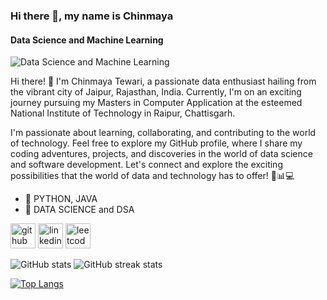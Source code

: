 ### Hi there 👋, my name is Chinmaya
#### Data Science and Machine Learning 
![Data Science and Machine Learning ](https://arturssmirnovs.github.io/github-profile-readme-generator/images/banner.png)

Hi there! 👋 I'm Chinmaya Tewari, a passionate data enthusiast hailing from the vibrant city of Jaipur, Rajasthan, India. Currently, I'm on an exciting journey pursuing my Masters in Computer Application at the esteemed National Institute of Technology in Raipur, Chattisgarh.

I'm passionate about learning, collaborating, and contributing to the world of technology. Feel free to explore my GitHub profile, where I share my coding adventures, projects, and discoveries in the world of data science and software development. Let's connect and explore the exciting possibilities that the world of data and technology has to offer! 🚀📊💻

- 🔭 PYTHON, JAVA
- 🌱 DATA SCIENCE and DSA


[<img src='https://cdn.jsdelivr.net/npm/simple-icons@3.0.1/icons/github.svg' alt='github' height='40'>](https://github.com/Lycons-rage)  [<img src='https://cdn.jsdelivr.net/npm/simple-icons@3.0.1/icons/linkedin.svg' alt='linkedin' height='40'>](https://www.linkedin.com/in/https://www.linkedin.com/in/chinmaya-tewari-74922816b//)  [<img src='https://cdn.jsdelivr.net/npm/simple-icons@3.0.1/icons/leetcode.svg' alt='leetcode' height='40'>](https://leetcode.com/chinmaya_tewari/)  

![GitHub stats](https://github-readme-stats.vercel.app/api?username=Lycons-rage&show_icons=true)  ![GitHub streak stats](https://streak-stats.demolab.com/?user=Lycons-rage) 

[![Top Langs](https://github-readme-stats.vercel.app/api/top-langs/?username=Lycons-rage)](https://github.com/anuraghazra/github-readme-stats)  


 
<!--
**Lycons-rage/Lycons-rage** is a ✨ _special_ ✨ repository because its `README.md` (this file) appears on your GitHub profile.

Here are some ideas to get you started:

- 🔭 I’m currently working on ...
- 🌱 I’m currently learning ...
- 👯 I’m looking to collaborate on ...
- 🤔 I’m looking for help with ...
- 💬 Ask me about ...
- 📫 How to reach me: ...
- 😄 Pronouns: ...
- ⚡ Fun fact: ...
-->
